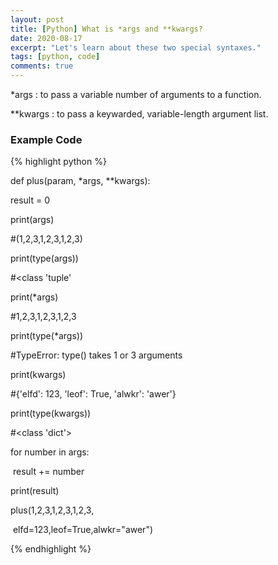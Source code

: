 ```yaml
---
layout: post
title: [Python] What is *args and **kwargs?
date: 2020-08-17
excerpt: "Let's learn about these two special syntaxes."
tags: [python, code]
comments: true
---
```




*args : to pass a variable number of arguments to a function. 

**kwargs : to pass a keywarded, variable-length argument list. 

### Example Code

{% highlight python %}

def plus(param, *args, **kwargs):

  result = 0

  print(args)

  \#(1,2,3,1,2,3,1,2,3)

  print(type(args))

  \#<class 'tuple'

  print(*args)

  \#1,2,3,1,2,3,1,2,3

  print(type(*args))

  \#TypeError: type() takes 1 or 3 arguments



  print(kwargs)

  \#{'elfd': 123, 'leof': True, 'alwkr': 'awer'}

  print(type(kwargs))

  \#<class 'dict'>

  for number in args:

​    result += number

  print(result)



plus(1,2,3,1,2,3,1,2,3,

​      elfd=123,leof=True,alwkr="awer")

{% endhighlight %}

